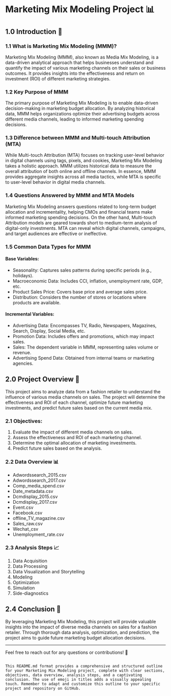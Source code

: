 # Marketing Mix Modeling Project 📊

## 1.0 Introduction 👋
### 1.1 What is Marketing Mix Modeling (MMM)?
Marketing Mix Modeling (MMM), also known as Media Mix Modeling, is a data-driven analytical approach that helps businesses understand and quantify the impact of various marketing channels on their sales or business outcomes. It provides insights into the effectiveness and return on investment (ROI) of different marketing strategies.

### 1.2 Key Purpose of MMM
The primary purpose of Marketing Mix Modeling is to enable data-driven decision-making in marketing budget allocation. By analyzing historical data, MMM helps organizations optimize their advertising budgets across different media channels, leading to informed marketing spending decisions.

### 1.3 Difference between MMM and Multi-touch Attribution (MTA)
While Multi-touch Attribution (MTA) focuses on tracking user-level behavior in digital channels using tags, pixels, and cookies, Marketing Mix Modeling takes a holistic approach. MMM utilizes historical data to measure the overall attribution of both online and offline channels. In essence, MMM provides aggregate insights across all media tactics, while MTA is specific to user-level behavior in digital media channels.

### 1.4 Questions Answered by MMM and MTA Models
Marketing Mix Modeling answers questions related to long-term budget allocation and incrementality, helping CMOs and financial teams make informed marketing spending decisions. On the other hand, Multi-touch Attribution models are geared towards short to medium-term analysis of digital-only investments. MTA can reveal which digital channels, campaigns, and target audiences are effective or ineffective.

### 1.5 Common Data Types for MMM
#### Base Variables:
- Seasonality: Captures sales patterns during specific periods (e.g., holidays).
- Macroeconomic Data: Includes CCI, inflation, unemployment rate, GDP, etc.
- Product Sales Price: Covers base price and average sales price.
- Distribution: Considers the number of stores or locations where products are available.

#### Incremental Variables:
- Advertising Data: Encompasses TV, Radio, Newspapers, Magazines, Search, Display, Social Media, etc.
- Promotion Data: Includes offers and promotions, which may impact sales.
- Sales: The dependent variable in MMM, representing sales volume or revenue.
- Advertising Spend Data: Obtained from internal teams or marketing agencies.

## 2.0 Project Overview 📝
This project aims to analyze data from a fashion retailer to understand the influence of various media channels on sales. The project will determine the effectiveness and ROI of each channel, optimize future marketing investments, and predict future sales based on the current media mix.

### 2.1 Objectives:
1. Evaluate the impact of different media channels on sales.
2. Assess the effectiveness and ROI of each marketing channel.
3. Determine the optimal allocation of marketing investments.
4. Predict future sales based on the analysis.

### 2.2 Data Overview 📊
- Adwordssearch_2015.csv
- Adwordssearch_2017.csv
- Comp_media_spend.csv
- Date_metadata.csv
- Dcmdisplay_2015.csv
- Dcmdisplay_2017.csv
- Event.csv
- Facebook.csv
- offline_TV_magazine.csv
- Sales_raw.csv
- Wechat_csv
- Unemployment_rate.csv

### 2.3 Analysis Steps 📈
1. Data Acquisition
2. Data Processing
3. Data Visualization and Storytelling
4. Modeling
5. Optimization
6. Simulation
7. Side-diagnostics

## 2.4 Conclusion 🎉
By leveraging Marketing Mix Modeling, this project will provide valuable insights into the impact of diverse media channels on sales for a fashion retailer. Through thorough data analysis, optimization, and prediction, the project aims to guide future marketing budget allocation decisions.

---

Feel free to reach out for any questions or contributions! 🚀
```

This README.md format provides a comprehensive and structured outline for your Marketing Mix Modeling project, complete with clear sections, objectives, data overview, analysis steps, and a captivating conclusion. The use of emoji in titles adds a visually appealing touch. Remember to adapt and customize this outline to your specific project and repository on GitHub.
